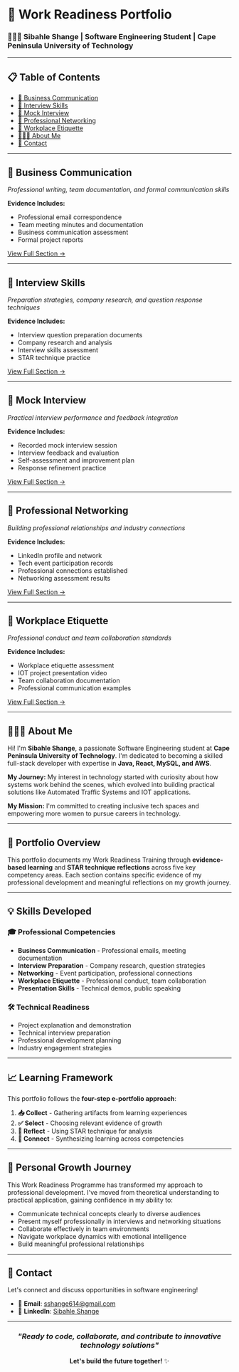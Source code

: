 # 🌟 Work Readiness Portfolio  
### 👩🏽‍💻 Sibahle Shange | Software Engineering Student | Cape Peninsula University of Technology

---

## 📋 Table of Contents
- [💼 Business Communication](#business-communication)
- [🎤 Interview Skills](#interview-skills)  
- [🎥 Mock Interview](#mock-interview)
- [🔗 Professional Networking](#professional-networking)
- [🏢 Workplace Etiquette](#workplace-etiquette)
- [👩🏽‍🎓 About Me](#about-me)
- [🚀 Contact](#contact)

---

## 💼 Business Communication
*Professional writing, team documentation, and formal communication skills*

**Evidence Includes:**
- Professional email correspondence
- Team meeting minutes and documentation  
- Business communication assessment
- Formal project reports

[View Full Section →](#)

---

## 🎤 Interview Skills
*Preparation strategies, company research, and question response techniques*

**Evidence Includes:**
- Interview question preparation documents
- Company research and analysis
- Interview skills assessment
- STAR technique practice

[View Full Section →](#)

---

## 🎥 Mock Interview  
*Practical interview performance and feedback integration*

**Evidence Includes:**
- Recorded mock interview session
- Interview feedback and evaluation
- Self-assessment and improvement plan
- Response refinement practice

[View Full Section →](#)

---

## 🔗 Professional Networking
*Building professional relationships and industry connections*

**Evidence Includes:**
- LinkedIn profile and network
- Tech event participation records
- Professional connections established
- Networking assessment results

[View Full Section →](#)

---

## 🏢 Workplace Etiquette
*Professional conduct and team collaboration standards*

**Evidence Includes:**
- Workplace etiquette assessment
- IOT project presentation video
- Team collaboration documentation
- Professional communication examples

[View Full Section →](#)

---

## 👩🏽‍🎓 About Me

Hi! I'm **Sibahle Shange**, a passionate Software Engineering student at **Cape Peninsula University of Technology**. I'm dedicated to becoming a skilled full-stack developer with expertise in **Java, React, MySQL, and AWS**.

**My Journey:** My interest in technology started with curiosity about how systems work behind the scenes, which evolved into building practical solutions like Automated Traffic Systems and IOT applications.

**My Mission:** I'm committed to creating inclusive tech spaces and empowering more women to pursue careers in technology.

---

## 🎯 Portfolio Overview

This portfolio documents my Work Readiness Training through **evidence-based learning** and **STAR technique reflections** across five key competency areas. Each section contains specific evidence of my professional development and meaningful reflections on my growth journey.

---

## 💡 Skills Developed

### 🎓 Professional Competencies
- **Business Communication** - Professional emails, meeting documentation
- **Interview Preparation** - Company research, question strategies
- **Networking** - Event participation, professional connections
- **Workplace Etiquette** - Professional conduct, team collaboration
- **Presentation Skills** - Technical demos, public speaking

### 🛠️ Technical Readiness
- Project explanation and demonstration
- Technical interview preparation
- Professional development planning
- Industry engagement strategies

---

## 📈 Learning Framework

This portfolio follows the **four-step e-portfolio approach**:

1. **📥 Collect** - Gathering artifacts from learning experiences
2. **✅ Select** - Choosing relevant evidence of growth
3. **🤔 Reflect** - Using STAR technique for analysis
4. **🔗 Connect** - Synthesizing learning across competencies

---

## 🌈 Personal Growth Journey

This Work Readiness Programme has transformed my approach to professional development. I've moved from theoretical understanding to practical application, gaining confidence in my ability to:

- Communicate technical concepts clearly to diverse audiences
- Present myself professionally in interviews and networking situations
- Collaborate effectively in team environments
- Navigate workplace dynamics with emotional intelligence
- Build meaningful professional relationships

---

## 🚀 Contact

Let's connect and discuss opportunities in software engineering!

- 📧 **Email**: sshange614@gmail.com
- 💼 **LinkedIn**: [Sibahle Shange](https://www.linkedin.com/in/sibahleshange/)

---

<div align="center">

### *"Ready to code, collaborate, and contribute to innovative technology solutions"*

**Let's build the future together!** ✨

</div>
